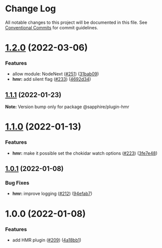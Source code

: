 # Change Log

All notable changes to this project will be documented in this file.
See [Conventional Commits](https://conventionalcommits.org) for commit guidelines.

# [1.2.0](https://github.com/sapphiredev/plugins/compare/@sapphire/plugin-hmr@1.1.1...@sapphire/plugin-hmr@1.2.0) (2022-03-06)

### Features

-   allow module: NodeNext ([#251](https://github.com/sapphiredev/plugins/issues/251)) ([31bab09](https://github.com/sapphiredev/plugins/commit/31bab09834ebc1bc646e4a2849dbd24c65f08c0e))
-   **hmr:** add silent flag ([#233](https://github.com/sapphiredev/plugins/issues/233)) ([4692d34](https://github.com/sapphiredev/plugins/commit/4692d3442c4bf85e1c46cc2c18da0a46f2c3de4f))

## [1.1.1](https://github.com/sapphiredev/plugins/compare/@sapphire/plugin-hmr@1.1.0...@sapphire/plugin-hmr@1.1.1) (2022-01-23)

**Note:** Version bump only for package @sapphire/plugin-hmr

# [1.1.0](https://github.com/sapphiredev/plugins/compare/@sapphire/plugin-hmr@1.0.1...@sapphire/plugin-hmr@1.1.0) (2022-01-13)

### Features

-   **hmr:** make it possible set the chokidar watch options ([#223](https://github.com/sapphiredev/plugins/issues/223)) ([3fe7e48](https://github.com/sapphiredev/plugins/commit/3fe7e48a3577df6d9addc613cae74ccb07e41639))

## [1.0.1](https://github.com/sapphiredev/plugins/compare/@sapphire/plugin-hmr@1.0.0...@sapphire/plugin-hmr@1.0.1) (2022-01-08)

### Bug Fixes

-   **hmr:** improve logging ([#212](https://github.com/sapphiredev/plugins/issues/212)) ([94efab7](https://github.com/sapphiredev/plugins/commit/94efab789b7b72672f8cd89b00c729ef4f6c795c))

# 1.0.0 (2022-01-08)

### Features

-   add HMR plugin ([#209](https://github.com/sapphiredev/plugins/issues/209)) ([4a18bb1](https://github.com/sapphiredev/plugins/commit/4a18bb1377a8d506fddc5bb991430503902d393b))
